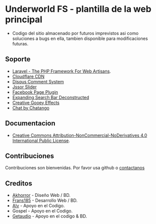 # Underworld FS - plantilla de la web principal


 * Codigo del sitio almacenado por futuros imprevistos asi como soluciones a bugs en ella, tambien disponible para modificaciones futuras.

## Soporte
 * [Laravel - The PHP Framework For Web Artisans](https://laravel.com/).
 * [Cloudflare CDN](http://www.cloudflare.com/)
 * [Disqus Comment System](http://disqus.com/)
 * [Jssor Slider](http://www.jssor.com/index.html)
 * [Facebook Page Plugin](https://developers.facebook.com/docs/plugins/page-plugin)
 * [Expanding Search Bar Deconstructed](http://tympanus.net/codrops/2013/06/26/expanding-search-bar-deconstructed/)
 * [Creative Gooey Effects](http://tympanus.net/Development/CreativeGooeyEffects/send.html)
 * [Chat by Chatango](http://chatango.com/)

## Documentacion
 * [Creative Commons Attribution-NonCommercial-NoDerivatives 4.0 International Public License](https://creativecommons.org/licenses/by-nc-nd/4.0/legalcode).


## Contribuciones
Contribuciones son bienvenidas. Por favor usa github o [contactanos](http://www.underworldfansub.net/contacto)  

## Creditos
 * [Akhorror](https://github.com/akhorror) - Diseño Web / BD.
 * [Frans185](http://frans.moe/) - Desarrollo Web / BD.
 * [Alv](https://github.com/alvaromonsalve) - Apoyo en el Codigo.  
 * Gospel - Apoyo en el Codigo.  
 * [Getaudio](https://github.com/Getaudio) - Apoyo en el codigo & BD.
